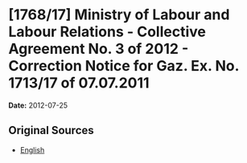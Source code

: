 # [1768/17] Ministry of Labour and Labour Relations -  Collective Agreement No. 3 of 2012 - Correction Notice for Gaz. Ex. No. 1713/17 of 07.07.2011

**Date:** 2012-07-25

## Original Sources

- [English](https://documents.gov.lk/view/extra-gazettes/2012/7/1768-17_E.pdf)
